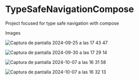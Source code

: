 # TypeSafeNavigationCompose
Project focused for type safe navigation with compose

Images


![Captura de pantalla 2024-09-25 a las 17 43 47](https://github.com/user-attachments/assets/275e3afb-a2cf-4d82-b6fb-124adb35e8a1)

![Captura de pantalla 2024-09-30 a las 17 29 14](https://github.com/user-attachments/assets/beec57b4-9164-4d66-8b4a-073290b05e7f)

![Captura de pantalla 2024-10-07 a las 16 31 58](https://github.com/user-attachments/assets/becac763-17d6-4822-b0bc-a78d020ea726)

![Captura de pantalla 2024-10-07 a las 16 32 13](https://github.com/user-attachments/assets/f5ff3898-cd52-42c1-b306-0a0838171759)
